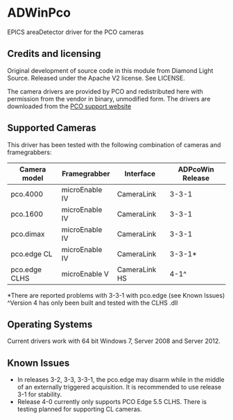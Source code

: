 ADWinPco
=====

EPICS areaDetector driver for the PCO cameras

Credits and licensing
---------------------

Original development of source code in this module from Diamond Light Source. Released under 
the Apache V2 license. See LICENSE.

The camera drivers are provided by PCO and redistributed here with permission from the vendor 
in binary, unmodified form. The drivers are downloaded from the 
[PCO support website](https://www.pco.de/support/interface/scmos-cameras/)


Supported Cameras
-----------------

This driver has been tested with the following combination of cameras and framegrabbers:

| Camera model  | Framegrabber   | Interface     | ADPcoWin Release |
|---------------|----------------|---------------|------------------|
| pco.4000      | microEnable IV | CameraLink    | 3-3-1            |
| pco.1600      | microEnable IV | CameraLink    | 3-3-1            |
| pco.dimax     | microEnable IV | CameraLink    | 3-3-1            |
| pco.edge CL   | microEnable IV | CameraLink    | 3-3-1*           |
| pco.edge CLHS | microEnable V  | CameraLink HS | 4-1^             |

*There are reported problems with 3-3-1 with pco.edge (see Known Issues)
^Version 4 has only been built and tested with the CLHS .dll 

Operating Systems
-----------------

Current drivers work with 64 bit Windows 7, Server 2008 and Server 2012.

Known Issues
------------

* In releases 3-2, 3-3, 3-3-1, the pco.edge may disarm while in the middle of an externally triggered acquisition. It is recommended to use release 3-1 for stability.
* Release 4-0 currently only supports PCO Edge 5.5 CLHS. There is testing planned for supporting CL cameras.
